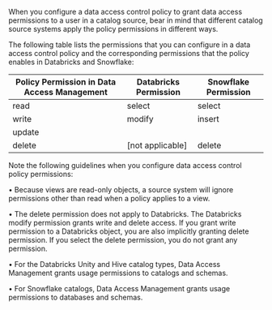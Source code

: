 When you configure a data access control policy to grant data access permissions to a user in a catalog source, bear in mind that different catalog source systems apply the policy permissions in different ways.

The following table lists the permissions that you can configure in a data access control policy and the corresponding permissions that the policy enables in Databricks and Snowflake:

| Policy Permission in Data Access Management | Databricks Permission | Snowflake Permission |
|---|---|---|
| read | select | select |
| write | modify | insert
update |
| delete | [not applicable] | delete |

Note the following guidelines when you configure data access control policy permissions:

• Because views are read-only objects, a source system will ignore permissions other than read when a policy applies to a view.

• The delete permission does not apply to Databricks. The Databricks modify permission grants write and delete access. If you grant write permission to a Databricks object, you are also implicitly granting delete permission. If you select the delete permission, you do not grant any permission.

• For the Databricks Unity and Hive catalog types, Data Access Management grants usage permissions to catalogs and schemas.

• For Snowflake catalogs, Data Access Management grants usage permissions to databases and schemas.
